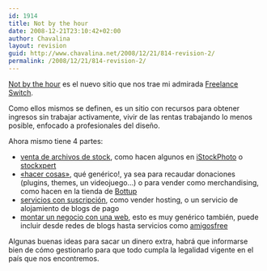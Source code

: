```yaml
---
id: 1914
title: Not by the hour
date: 2008-12-21T23:10:42+02:00
author: Chavalina
layout: revision
guid: http://www.chavalina.net/2008/12/21/814-revision-2/
permalink: /2008/12/21/814-revision-2/
---
```

<a href="http://notbythehour.com/" target="_blank">Not by the hour</a> es el nuevo sitio que nos trae mi admirada <a href="http://freelanceswitch.com/" target="_blank">Freelance Switch</a>.

Como ellos mismos se definen, es un sitio con recursos para obtener ingresos sin trabajar activamente, vivir de las rentas trabajando lo menos posible, enfocado a profesionales del dise&ntilde;o.

Ahora mismo tiene 4 partes:

  * <a href="http://notbythehour.com/part-1" target="_blank">venta de archivos de stock</a>, como hacen algunos en <a href="http://www.istockphoto.com" target="_blank">iStockPhoto</a> o <a href="http://www.stockxpert.com/" target="_blank">stockxpert</a>
  * <a href="http://notbythehour.com/part-2" target="_blank">«hacer cosas»</a>, qué genérico!, ya sea para recaudar donaciones (plugins, themes, un videojuego…) o para vender como merchandising, como hacen en la tienda de <a href="www.bottup.com" target="_blank">Bottup</a>
  * <a href="http://notbythehour.com/part-3" target="_blank">servicios con suscripci&oacute;n</a>, como vender hosting, o un servicio de alojamiento de blogs de pago
  * <a href="http://notbythehour.com/part-4" target="_blank">montar un negocio con una web</a>, esto es muy genérico también, puede incluir desde redes de blogs hasta servicios como <a href="http://www.amigosfree.com/" target="_blank">amigosfree</a>

Algunas buenas ideas para sacar un dinero extra, habrá que informarse bien de c&oacute;mo gestionarlo para que todo cumpla la legalidad vigente en el pa&iacute;s que nos encontremos.